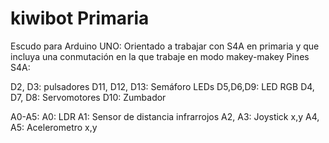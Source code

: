 # kiwibot Primaria
Escudo para Arduino UNO:
Orientado a trabajar con S4A en primaria y que incluya una conmutación en la que trabaje en modo makey-makey
Pines S4A:

D2, D3: pulsadores
D11, D12, D13: Semáforo LEDs
D5,D6,D9: LED RGB
D4, D7, D8: Servomotores
D10: Zumbador

A0-A5: 
A0: LDR
A1: Sensor de distancia infrarrojos
A2, A3: Joystick x,y 
A4, A5: Acelerometro x,y
